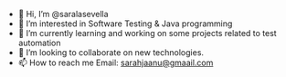 - 👋 Hi, I’m @saralasevella
- 👀 I’m interested in Software Testing & Java programming
- 🌱 I’m currently learning and working on some projects related to test automation
- 💞️ I’m looking to collaborate on new technologies.
- 📫 How to reach me Email: sarahjaanu@gmaail.com

<!---
saralasevella/saralasevella is a ✨ special ✨ repository because its `README.md` (this file) appears on your GitHub profile.
You can click the Preview link to take a look at your changes.
--->
